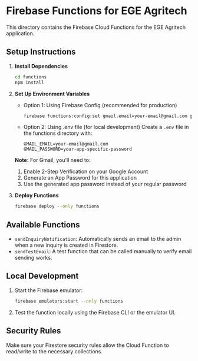 # Firebase Functions for EGE Agritech

This directory contains the Firebase Cloud Functions for the EGE Agritech application.

## Setup Instructions

1. **Install Dependencies**
   ```bash
   cd functions
   npm install
   ```

2. **Set Up Environment Variables**
   - Option 1: Using Firebase Config (recommended for production)
     ```bash
     firebase functions:config:set gmail.email=your-email@gmail.com gmail.password=your-app-specific-password
     ```
   - Option 2: Using .env file (for local development)
     Create a `.env` file in the functions directory with:
     ```
     GMAIL_EMAIL=your-email@gmail.com
     GMAIL_PASSWORD=your-app-specific-password
     ```

   **Note:** For Gmail, you'll need to:
   1. Enable 2-Step Verification on your Google Account
   2. Generate an App Password for this application
   3. Use the generated app password instead of your regular password

3. **Deploy Functions**
   ```bash
   firebase deploy --only functions
   ```

## Available Functions

- `sendInquiryNotification`: Automatically sends an email to the admin when a new inquiry is created in Firestore.
- `sendTestEmail`: A test function that can be called manually to verify email sending works.

## Local Development

1. Start the Firebase emulator:
   ```bash
   firebase emulators:start --only functions
   ```

2. Test the function locally using the Firebase CLI or the emulator UI.

## Security Rules

Make sure your Firestore security rules allow the Cloud Function to read/write to the necessary collections.

